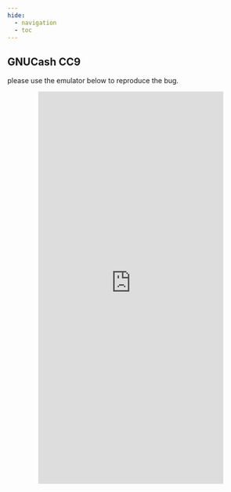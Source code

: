 ```yaml
---
hide:
  - navigation 
  - toc        
---
```


<style>
  .md-tabs {
  display: none;
  visibility: hidden;
  }
</style>

## GNUCash CC9

please use the emulator below to reproduce the bug.

<p align="center">
<iframe
  src="https://appetize.io/embed/51b30qjmma3gx8wma9vcyqkcwm?device=nexus5&scale=75&orientation=portrait&osVersion=8.1"
  width="378px" height="800px" frameborder="0" scrolling="no"></iframe>
  </p>